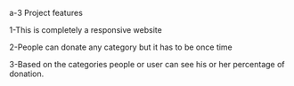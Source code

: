 a-3 Project features

1-This is completely a responsive website   

2-People can donate any category but it has to be once time

3-Based on the categories people or user can see his or her percentage of donation. 


